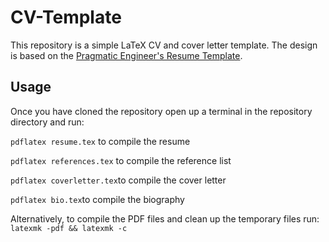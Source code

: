 # CV-Template

This repository is a simple LaTeX CV and cover letter template. The design is based on the [Pragmatic Engineer's Resume Template](https://blog.pragmaticengineer.com/the-pragmatic-engineers-resume-template/).

## Usage

Once you have cloned the repository open up a terminal in the repository directory and run:

`pdflatex resume.tex` to compile the resume

`pdflatex references.tex` to compile the reference list

`pdflatex coverletter.tex`to compile the cover letter

`pdflatex bio.tex`to compile the biography

Alternatively, to compile the PDF files and clean up the temporary files run:
`latexmk -pdf && latexmk -c`
